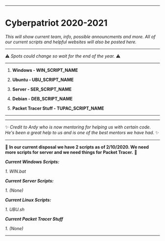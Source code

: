 ----------------------------------------------------------------------------------------------------------------------------------

# Cyberpatriot 2020-2021

*This will show current team, info, possible announcments and more. All of our current scripts and helpful websites will also be posted here.*

----------------------------------------------------------------------------------------------------------------------------------

:warning:	 *Spots could change so wait for the end of the year.*  :warning:	

----------------------------------------------------------------------------------------------------------------------------------


1. **Windows - WIN_SCRIPT_NAME**

2. **Ubuntu - UBU_SCRIPT_NAME**

3. **Server - SER_SCRIPT_NAME**

4. **Debian - DEB_SCRIPT_NAME**

5. **Packet Tracer Stuff - TUPAC_SCRIPT_NAME**

----------------------------------------------------------------------------------------------------------------------------------



----------------------------------------------------------------------------------------------------------------------------------

:sparkles:	*Credit to Ardy who is now mentoring for helping us with certain code. He's been a great help to us and is one of the best mentors we have had.*  :sparkles:	

----------------------------------------------------------------------------------------------------------------------------------

:scroll:	**In our current disposal we have 2 scripts as of 2/10/2020. We need more scripts for server and we need things for Packet Tracer.** :scroll:	


***Current Windows Scripts:***

*1. WIN.bat*

***Current Server Scripts:***

*1. (None)*

***Current Linux Scripts:***

*1. UBU.sh*

***Current Packet Tracer Stuff***

*1. (None)*

----------------------------------------------------------------------------------------------------------------------------------
